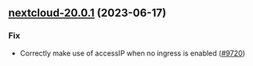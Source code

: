 

## [nextcloud-20.0.1](https://github.com/truecharts/charts/compare/nextcloud-20.0.0...nextcloud-20.0.1) (2023-06-17)

### Fix

- Correctly make use of accessIP when no ingress is enabled ([#9720](https://github.com/truecharts/charts/issues/9720))
  
  